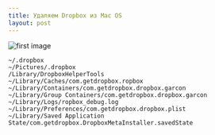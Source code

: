 ```yaml
---
title: Удаляем Dropbox из Mac OS
layout: post
---
```


![first image](http://www.bluecoastweb.com/uploads/insights/dropbox.jpg)



```
~/.dropbox
~/Pictures/.dropbox
/Library/DropboxHelperTools
~/Library/Caches/com.getdropbox.ropbox
~/Library/Containers/com.getdropbox.dropbox.garcon
~/Library/Group Containers/com.getdropbox.dropbox.garcon
~/Library/Logs/ropbox_debug.log
~/Library/Preferences/com.getdropbox.dropbox.plist
~/Library/Saved Application State/com.getdropbox.DropboxMetaInstaller.savedState
```
